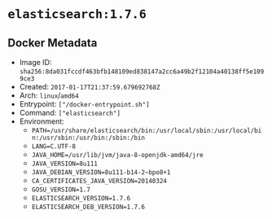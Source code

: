 # `elasticsearch:1.7.6`

## Docker Metadata

- Image ID: `sha256:8da031fccdf463bfb148109ed838147a2cc6a49b2f12104a40138ff5e1099ce3`
- Created: `2017-01-17T21:37:59.679692768Z`
- Arch: `linux`/`amd64`
- Entrypoint: `["/docker-entrypoint.sh"]`
- Command: `["elasticsearch"]`
- Environment:
  - `PATH=/usr/share/elasticsearch/bin:/usr/local/sbin:/usr/local/bin:/usr/sbin:/usr/bin:/sbin:/bin`
  - `LANG=C.UTF-8`
  - `JAVA_HOME=/usr/lib/jvm/java-8-openjdk-amd64/jre`
  - `JAVA_VERSION=8u111`
  - `JAVA_DEBIAN_VERSION=8u111-b14-2~bpo8+1`
  - `CA_CERTIFICATES_JAVA_VERSION=20140324`
  - `GOSU_VERSION=1.7`
  - `ELASTICSEARCH_VERSION=1.7.6`
  - `ELASTICSEARCH_DEB_VERSION=1.7.6`
